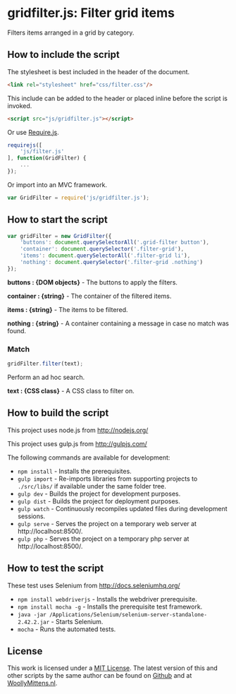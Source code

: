 # gridfilter.js: Filter grid items

Filters items arranged in a grid by category.

## How to include the script

The stylesheet is best included in the header of the document.

```html
<link rel="stylesheet" href="css/filter.css"/>
```

This include can be added to the header or placed inline before the script is invoked.

```html
<script src="js/gridfilter.js"></script>
```

Or use [Require.js](https://requirejs.org/).

```js
requirejs([
	'js/filter.js'
], function(GridFilter) {
	...
});
```

Or import into an MVC framework.

```js
var GridFilter = require('js/gridfilter.js');
```

## How to start the script

```javascript
var gridFilter = new GridFilter({
	'buttons': document.querySelectorAll('.grid-filter button'),
	'container': document.querySelector('.filter-grid'),
	'items': document.querySelectorAll('.filter-grid li'),
	'nothing': document.querySelector('.filter-grid .nothing')
});
```

**buttons : {DOM objects}** - The buttons to apply the filters.

**container : {string}** - The container of the filtered items.

**items : {string}** - The items to be filtered.

**nothing : {string}** - A container containing a message in case no match was found.

### Match

```javascript
gridFilter.filter(text);
```

Perform an ad hoc search.

**text : {CSS class}** - A CSS class to filter on.

## How to build the script

This project uses node.js from http://nodejs.org/

This project uses gulp.js from http://gulpjs.com/

The following commands are available for development:
+ `npm install` - Installs the prerequisites.
+ `gulp import` - Re-imports libraries from supporting projects to `./src/libs/` if available under the same folder tree.
+ `gulp dev` - Builds the project for development purposes.
+ `gulp dist` - Builds the project for deployment purposes.
+ `gulp watch` - Continuously recompiles updated files during development sessions.
+ `gulp serve` - Serves the project on a temporary web server at http://localhost:8500/.
+ `gulp php` - Serves the project on a temporary php server at http://localhost:8500/.

## How to test the script

These test uses Selenium from http://docs.seleniumhq.org/

+ `npm install webdriverjs` - Installs the webdriver prerequisite.
+ `npm install mocha -g` - Installs the prerequisite test framework.
+ `java -jar /Applications/Selenium/selenium-server-standalone-2.42.2.jar` - Starts Selenium.
+ `mocha` - Runs the automated tests.

## License

This work is licensed under a [MIT License](https://opensource.org/licenses/MIT). The latest version of this and other scripts by the same author can be found on [Github](https://github.com/WoollyMittens) and at [WoollyMittens.nl](https://www.woollymittens.nl/).
